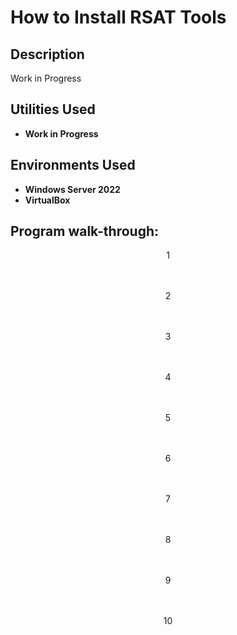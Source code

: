 <h1>How to Install RSAT Tools</h1>

<h2>Description</h2>
Work in Progress
<br />


<h2>Utilities Used</h2>

- <b>Work in Progress</b> 

<h2>Environments Used </h2>

- <b>Windows Server 2022</b>
- <b>VirtualBox</b>

<h2>Program walk-through:</h2>

<p align="center">
1<br/>
  


<br />
<br />
<p align="center">
2<br/>




<br />
<br />
<p align="center">
3<br/>




<br />
<br />
<p align="center">
4<br/>



<br />
<br />
<p align="center">
5<br/>



<br />
<br />
<p align="center">
6<br/>




<br />
<br />
<p align="center">
7<br/>



<br />
<br />
<p align="center">
8<br/>
  


<br />
<br />
<p align="center">
9<br/>


<br />
<br />
<p align="center">
10<br/>




